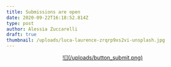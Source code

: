 ```yaml
---
title: Submissions are open
date: 2020-09-22T16:18:52.814Z
type: post
author: Alessia Zuccarelli
draft: true
thumbnail: /uploads/luca-laurence-zrqrp9xs2vi-unsplash.jpg
---
```

<div style="text-align: center">
<a href="https://www.londonandnewcastle.com/submissions/">
![](/uploads/button_submit.png)
</a>
</div>